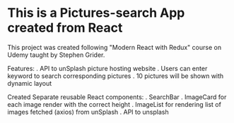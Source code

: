 # This is a Pictures-search App created from React

This project was created following "Modern React with Redux" course on Udemy taught by Stephen Grider.

Features:
    . API to unSplash picture hosting website
    . Users can enter keyword to search corresponding pictures 
    . 10 pictures will be shown with dynamic layout

Created Separate reusable React components:
    . SearchBar
    . ImageCard for each image render with the correct height
    . ImageList for rendering list of images fetched (axios) from unSplash
    . API to unsplash
